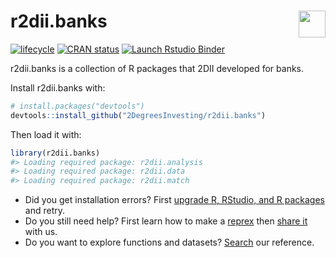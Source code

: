 
<!-- README.md is generated from README.Rmd. Please edit that file -->

# r2dii.banks <a href='https://github.com/2DegreesInvesting/r2dii.banks'><img src='https://imgur.com/A5ASZPE.png' align='right' height='43' /></a>

<!-- badges: start -->

[![lifecycle](https://img.shields.io/badge/lifecycle-experimental-orange.svg)](https://www.tidyverse.org/lifecycle/#experimental)
[![CRAN
status](https://www.r-pkg.org/badges/version/r2dii.banks)](https://CRAN.R-project.org/package=r2dii.banks)
[![Launch Rstudio
Binder](http://mybinder.org/badge_logo.svg)](https://mybinder.org/v2/gh/maurolepore/r2dii.banks/master?urlpath=rstudio)
<!-- badges: end -->

r2dii.banks is a collection of R packages that 2DII developed for banks.

Install r2dii.banks with:

``` r
# install.packages("devtools")
devtools::install_github("2DegreesInvesting/r2dii.banks")
```

Then load it with:

``` r
library(r2dii.banks)
#> Loading required package: r2dii.analysis
#> Loading required package: r2dii.data
#> Loading required package: r2dii.match
```

  - Did you get installation errors? First [upgrade R, RStudio, and R
    packages](https://happygitwithr.com/install-r-rstudio.html) and
    retry.
  - Do you still need help? First learn how to make a
    [reprex](https://www.tidyverse.org/help/#reprex) then [share
    it](https://github.com/2DegreesInvesting/r2dii.banks/issues/new/choose)
    with us.
  - Do you want to explore functions and datasets?
    [Search](https://2degreesinvesting.github.io/r2dii.banks/articles/reference.html)
    our reference.

